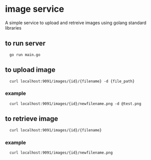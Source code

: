 # image service

A simple service to upload and retreive images using golang standard libraries

## to run server
```
  go run main.go
```

## to upload image 
```
  curl localhost:9091/images/{id}/{filename} -d {file_path}
```
### example
```
  curl localhost:9091/images/{id}/newfilename.png -d @test.png
```


## to retrieve image 
```
  curl localhost:9091/images/{id}/{filename}
```
### example
```
  curl localhost:9091/images/{id}/newfilename.png
```
